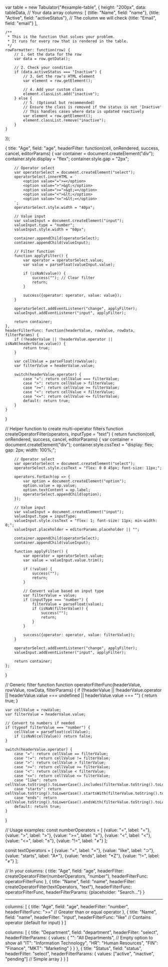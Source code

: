 



var table = new Tabulator("#example-table", {
height: "200px",
data: tableData, // Your data array
columns: [
{title: "Name", field: "name"},
{title: "Active", field: "activeStatus"}, // The column we will check
{title: "Email", field: "email"}
],

    /**
     * This is the function that solves your problem.
     * It runs for every row that is rendered in the table.
     */
    rowFormatter: function(row) {
        // 1. Get the data for the row
        var data = row.getData();
        
        // 2. Check your condition
        if (data.activeStatus === "Inactive") {
            // 3. Get the row's HTML element
            var element = row.getElement();
            
            // 4. Add your custom class
            element.classList.add("inactive");
        } else {
            // 5. (Optional but recommended)
            // Ensure the class is removed if the status is not 'Inactive'
            // This handles cases where data is updated reactively
            var element = row.getElement();
            element.classList.remove("inactive");
        }
    }
});





{
title: "Age",
field: "age",
headerFilter: function(cell, onRendered, success, cancel, editorParams) {
var container = document.createElement("div");
container.style.display = "flex";
container.style.gap = "2px";

        // Operator select
        var operatorSelect = document.createElement("select");
        operatorSelect.innerHTML = `
            <option value="=">=</option>
            <option value=">">&gt;</option>
            <option value=">=">&gt;=</option>
            <option value="<">&lt;</option>
            <option value="<=">&lt;=</option>
        `;
        operatorSelect.style.width = "40px";
        
        // Value input
        var valueInput = document.createElement("input");
        valueInput.type = "number";
        valueInput.style.width = "60px";
        
        container.appendChild(operatorSelect);
        container.appendChild(valueInput);
        
        // Filter function
        function applyFilter() {
            var operator = operatorSelect.value;
            var value = parseFloat(valueInput.value);
            
            if (isNaN(value)) {
                success(""); // Clear filter
                return;
            }
            
            success({operator: operator, value: value});
        }
        
        operatorSelect.addEventListener("change", applyFilter);
        valueInput.addEventListener("input", applyFilter);
        
        return container;
    },
    headerFilterFunc: function(headerValue, rowValue, rowData, filterParams) {
        if (!headerValue || !headerValue.operator || isNaN(headerValue.value)) {
            return true;
        }
        
        var cellValue = parseFloat(rowValue);
        var filterValue = headerValue.value;
        
        switch(headerValue.operator) {
            case "=": return cellValue === filterValue;
            case ">": return cellValue > filterValue;
            case ">=": return cellValue >= filterValue;
            case "<": return cellValue < filterValue;
            case "<=": return cellValue <= filterValue;
            default: return true;
        }
    }
}

// Helper function to create multi-operator filters
function createOperatorFilter(operators, inputType = "text") {
return function(cell, onRendered, success, cancel, editorParams) {
var container = document.createElement("div");
container.style.cssText = "display: flex; gap: 2px; width: 100%;";

        // Operator select
        var operatorSelect = document.createElement("select");
        operatorSelect.style.cssText = "flex: 0 0 45px; font-size: 11px;";
        
        operators.forEach(op => {
            var option = document.createElement("option");
            option.value = op.value;
            option.textContent = op.label;
            operatorSelect.appendChild(option);
        });
        
        // Value input
        var valueInput = document.createElement("input");
        valueInput.type = inputType;
        valueInput.style.cssText = "flex: 1; font-size: 11px; min-width: 0;";
        valueInput.placeholder = editorParams.placeholder || "";
        
        container.appendChild(operatorSelect);
        container.appendChild(valueInput);
        
        function applyFilter() {
            var operator = operatorSelect.value;
            var value = valueInput.value.trim();
            
            if (!value) {
                success("");
                return;
            }
            
            // Convert value based on input type
            var filterValue = value;
            if (inputType === "number") {
                filterValue = parseFloat(value);
                if (isNaN(filterValue)) {
                    success("");
                    return;
                }
            }
            
            success({operator: operator, value: filterValue});
        }
        
        operatorSelect.addEventListener("change", applyFilter);
        valueInput.addEventListener("input", applyFilter);
        
        return container;
    };
}

// Generic filter function
function operatorFilterFunc(headerValue, rowValue, rowData, filterParams) {
if (!headerValue || !headerValue.operator || headerValue.value === undefined || headerValue.value === "") {
return true;
}

    var cellValue = rowValue;
    var filterValue = headerValue.value;
    
    // Convert to numbers if needed
    if (typeof filterValue === "number") {
        cellValue = parseFloat(cellValue);
        if (isNaN(cellValue)) return false;
    }
    
    switch(headerValue.operator) {
        case "=": return cellValue == filterValue;
        case "!=": return cellValue != filterValue;
        case ">": return cellValue > filterValue;
        case ">=": return cellValue >= filterValue;
        case "<": return cellValue < filterValue;
        case "<=": return cellValue <= filterValue;
        case "like": return cellValue.toString().toLowerCase().includes(filterValue.toString().toLowerCase());
        case "starts": return cellValue.toString().toLowerCase().startsWith(filterValue.toString().toLowerCase());
        case "ends": return cellValue.toString().toLowerCase().endsWith(filterValue.toString().toLowerCase());
        default: return true;
    }
}

// Usage examples:
const numberOperators = [
{value: "=", label: "="},
{value: ">", label: ">"},
{value: ">=", label: "≥"},
{value: "<", label: "<"},
{value: "<=", label: "≤"},
{value: "!=", label: "≠"}
];

const textOperators = [
{value: "=", label: "="},
{value: "like", label: "⊃"},
{value: "starts", label: "A*"},
{value: "ends", label: "*Z"},
{value: "!=", label: "≠"}
];

// In your columns:
{
title: "Age",
field: "age",
headerFilter: createOperatorFilter(numberOperators, "number"),
headerFilterFunc: operatorFilterFunc
},
{
title: "Name",
field: "name",
headerFilter: createOperatorFilter(textOperators, "text"),
headerFilterFunc: operatorFilterFunc,
headerFilterParams: {placeholder: "Search..."}
}

-- ---------------
columns: [
{
title: "Age",
field: "age",
headerFilter: "number",
headerFilterFunc: ">="  // Greater than or equal operator
},
{
title: "Name",
field: "name",
headerFilter: "input",
headerFilterFunc: "like"  // Contains operator (default for input)
}
]

columns: [
{
title: "Department",
field: "department",
headerFilter: "select",
headerFilterParams: {
values: {
"": "All Departments",  // Empty option to show all
"IT": "Information Technology",
"HR": "Human Resources",
"FIN": "Finance",
"MKT": "Marketing"
}
}
},
{
title: "Status",
field: "status",
headerFilter: "select",
headerFilterParams: {
values: ["active", "inactive", "pending"]  // Simple array
}
}
]
